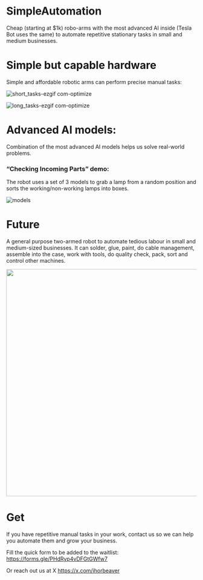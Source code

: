 # SimpleAutomation

Cheap (starting at $1k) robo-arms with the most advanced AI inside (Tesla Bot uses the same) to automate repetitive stationary tasks in small and medium businesses.

# Simple but capable hardware

Simple and affordable robotic arms can perform precise manual tasks:

![short_tasks-ezgif com-optimize](https://github.com/user-attachments/assets/93e8545c-bb66-4b93-a07d-3d25e2dcf251)

![long_tasks-ezgif com-optimize](https://github.com/user-attachments/assets/df8b4a9d-3331-45fc-a5fa-fa990e2f0ca6)

# Advanced AI models:

Combination of the most advanced AI models helps us solve real-world problems.

### “Checking Incoming Parts” demo:

The robot uses a set of 3 models to grab a lamp from a random position and sorts the working/non-working lamps into boxes.

![models](https://github.com/user-attachments/assets/eedceb0e-0ef7-41ac-b559-0efb6c105875)

# Future

A general purpose two-armed robot to automate tedious labour in small and medium-sized businesses. It can solder, glue, paint, do cable management, assemble into the case, work with tools, do quality check, pack, sort and control other machines.

<img src="https://github.com/user-attachments/assets/e856b9e8-f089-46fa-a32c-edd7e769fc44" width="600">

# Get

If you have repetitive manual tasks in your work, contact us so we can help you automate them and grow your business.

Fill the quick form to be added to the waitlist:
https://forms.gle/PHdRyp4vDFGtGWfw7

Or reach out us at X https://x.com/ihorbeaver

